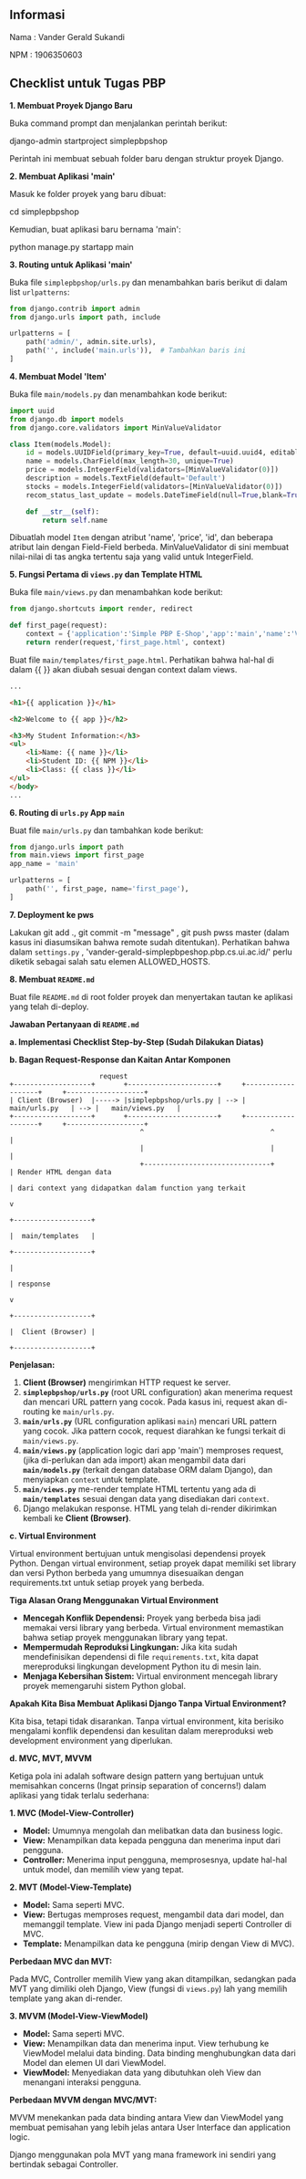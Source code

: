 ## Informasi

Nama : Vander Gerald Sukandi

NPM  : 1906350603

## Checklist untuk Tugas PBP

**1. Membuat Proyek Django Baru**

Buka command prompt dan menjalankan perintah berikut:

django-admin startproject simplepbpshop

Perintah ini membuat sebuah folder baru dengan struktur proyek Django.

**2. Membuat Aplikasi 'main'**

Masuk ke folder proyek yang baru dibuat:

cd simplepbpshop

Kemudian, buat aplikasi baru bernama 'main':

python manage.py startapp main

**3. Routing untuk Aplikasi 'main'**

Buka file `simplepbpshop/urls.py` dan menambahkan baris berikut di dalam list `urlpatterns`:

``` python
from django.contrib import admin
from django.urls import path, include

urlpatterns = [
    path('admin/', admin.site.urls),
    path('', include('main.urls')),  # Tambahkan baris ini
]
```

**4. Membuat Model 'Item'**

Buka file `main/models.py` dan menambahkan kode berikut:

```python
import uuid
from django.db import models
from django.core.validators import MinValueValidator

class Item(models.Model):
    id = models.UUIDField(primary_key=True, default=uuid.uuid4, editable=False)
    name = models.CharField(max_length=30, unique=True)
    price = models.IntegerField(validators=[MinValueValidator(0)])
    description = models.TextField(default='Default')
    stocks = models.IntegerField(validators=[MinValueValidator(0)])
    recom_status_last_update = models.DateTimeField(null=True,blank=True)

    def __str__(self):
        return self.name
```

Dibuatlah model `Item` dengan atribut 'name', 'price', 'id', dan beberapa atribut lain dengan Field-Field berbeda. MinValueValidator di sini membuat nilai-nilai di tas angka tertentu saja yang valid untuk IntegerField.

**5. Fungsi Pertama di `views.py` dan Template HTML**

Buka file `main/views.py` dan menambahkan kode berikut:

```python
from django.shortcuts import render, redirect 

def first_page(request):
    context = {'application':'Simple PBP E-Shop','app':'main','name':'Vander Gerald Sukandi','NPM':'1906350603','class':'PBP A'}
    return render(request,'first_page.html', context)
```

Buat file `main/templates/first_page.html`. Perhatikan bahwa hal-hal di dalam {{ }} akan diubah sesuai dengan context dalam views.

```html
...

<h1>{{ application }}</h1>

<h2>Welcome to {{ app }}</h2>

<h3>My Student Information:</h3>
<ul>
    <li>Name: {{ name }}</li>
    <li>Student ID: {{ NPM }}</li>
    <li>Class: {{ class }}</li>
</ul>
</body>
...

```

**6. Routing di `urls.py` App `main`**

Buat file `main/urls.py` dan tambahkan kode berikut:

```python
from django.urls import path
from main.views import first_page
app_name = 'main'

urlpatterns = [
    path('', first_page, name='first_page'),
]
```

**7. Deployment ke pws**

Lakukan git add ., git commit -m "message" , git push pwss master (dalam kasus ini diasumsikan bahwa remote sudah ditentukan). Perhatikan bahwa dalam `settings.py` , 'vander-gerald-simplepbpeshop.pbp.cs.ui.ac.id/' perlu diketik sebagai salah satu elemen ALLOWED_HOSTS. 

**8. Membuat `README.md`**

Buat file `README.md` di root folder proyek dan menyertakan tautan ke aplikasi yang telah di-deploy. 

**Jawaban Pertanyaan di `README.md`**

**a. Implementasi Checklist Step-by-Step (Sudah Dilakukan Diatas)**

**b. Bagan Request-Response dan Kaitan Antar Komponen**

```            
                      request
+-------------------+       +----------------------+     +-------------------+     +-------------------+
| Client (Browser)  |-----> |simplepbpshop/urls.py | --> |    main/urls.py   | --> |   main/views.py   | 
+-------------------+       +----------------------+     +-------------------+     +-------------------+
                                ^                               ^                        |
                                |                               |                        |
                                +-------------------------------+                        | Render HTML dengan data
                                                                                         | dari context yang didapatkan dalam function yang terkait
                                                                                         v
                                                                                 +-------------------+
                                                                                 |  main/templates   |
                                                                                 +-------------------+
                                                                                         |
                                                                                         | response 
                                                                                         v
                                                                                 +-------------------+
                                                                                 |  Client (Browser) |
                                                                                 +-------------------+
```

**Penjelasan:**

1. **Client (Browser)** mengirimkan HTTP request ke server.
2. **`simplepbpshop/urls.py`** (root URL configuration) akan menerima request dan mencari URL pattern yang cocok. Pada kasus ini, request akan di-routing ke `main/urls.py`.
3. **`main/urls.py`** (URL configuration aplikasi `main`) mencari URL pattern yang cocok. Jika pattern cocok, request diarahkan ke fungsi terkait di `main/views.py`.
4. **`main/views.py`** (application logic dari app 'main') memproses request, (jika di-perlukan dan ada import) akan mengambil data dari **`main/models.py`** (terkait dengan database ORM dalam Django), dan menyiapkan `context` untuk template. 
5. **`main/views.py`** me-render template HTML tertentu yang ada di **`main/templates`** sesuai dengan data yang disediakan dari `context`.
6. Django melakukan response. HTML yang telah di-render dikirimkan kembali ke **Client (Browser)**.

**c. Virtual Environment**

Virtual environment bertujuan untuk mengisolasi dependensi proyek Python. Dengan virtual environment, setiap proyek dapat memiliki set library dan versi Python berbeda yang umumnya disesuaikan dengan requirements.txt untuk setiap proyek yang berbeda.

**Tiga Alasan Orang Menggunakan Virtual Environment**

- **Mencegah Konflik Dependensi:** Proyek yang berbeda bisa jadi memakai versi library yang berbeda. Virtual environment memastikan bahwa setiap proyek menggunakan library yang tepat.
- **Mempermudah Reproduksi Lingkungan:** Jika kita sudah mendefinisikan dependensi di file `requirements.txt`, kita dapat mereproduksi lingkungan development Python itu di mesin lain.
- **Menjaga Kebersihan Sistem:** Virtual environment mencegah library proyek memengaruhi sistem Python global.

**Apakah Kita Bisa Membuat Aplikasi Django Tanpa Virtual Environment?**

Kita bisa, tetapi tidak disarankan. Tanpa virtual environment, kita berisiko mengalami konflik dependensi dan kesulitan dalam mereproduksi web development environment yang diperlukan.

**d. MVC, MVT, MVVM**

Ketiga pola ini adalah software design pattern yang bertujuan untuk memisahkan concerns (Ingat prinsip separation of concerns!) dalam aplikasi yang tidak terlalu sederhana:

**1. MVC (Model-View-Controller)**

- **Model:** Umumnya mengolah dan melibatkan data dan business logic.
- **View:** Menampilkan data kepada pengguna dan menerima input dari pengguna.
- **Controller:** Menerima input pengguna, memprosesnya, update hal-hal untuk model, dan memilih view yang tepat.

**2. MVT (Model-View-Template)**

- **Model:** Sama seperti MVC.
- **View:** Bertugas memproses request, mengambil data dari model, dan memanggil template. View ini pada Django menjadi seperti Controller di MVC. 
- **Template:** Menampilkan data ke pengguna (mirip dengan View di MVC).

**Perbedaan MVC dan MVT:**

Pada MVC, Controller memilih View yang akan ditampilkan, sedangkan pada MVT yang dimiliki oleh Django, View (fungsi di `views.py`) lah yang memilih template yang akan di-render. 

**3. MVVM (Model-View-ViewModel)**

- **Model:** Sama seperti MVC.
- **View:** Menampilkan data dan menerima input. View terhubung ke ViewModel melalui data binding. Data binding menghubungkan data dari Model dan elemen UI dari ViewModel.
- **ViewModel:** Menyediakan data yang dibutuhkan oleh View dan menangani interaksi pengguna.

**Perbedaan MVVM dengan MVC/MVT:**

MVVM menekankan pada data binding antara View dan ViewModel yang membuat pemisahan yang lebih jelas antara User Interface dan application logic.

Django menggunakan pola MVT yang mana framework ini sendiri yang bertindak sebagai Controller.